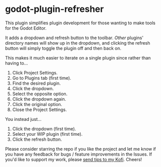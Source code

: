 # godot-plugin-refresher

This plugin simplifies plugin development for those wanting to make tools for the Godot Editor.

It adds a dropdown and refresh button to the toolbar. *Other* plugins' directory names will show up in the dropdown, and clicking the refresh button will simply toggle the plugin off and then back on.

This makes it much easier to iterate on a single plugin since rather than having to...

1. Click Project Settings.
2. Go to Plugins tab (first time).
3. Find the desired plugin.
4. Click the dropdown.
5. Select the opposite option.
6. Click the dropdown again.
7. Click the original option.
8. Close the Project Settings.

You instead just...

1. Click the dropdown (first time).
2. Select your WIP plugin (first time).
3. Click the refresh button.

Please consider starring the repo if you like the project and let me know if you have any feedback for bugs / feature improvements in the Issues. If you'd like to support my work, please [send tips to my Kofi](https://ko-fi.com/willnationsdev). Cheers!

